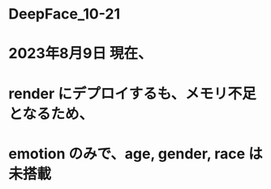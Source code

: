 # DeepFace_10-21
# 2023年8月9日 現在、
# render にデプロイするも、メモリ不足となるため、
# emotion のみで、age, gender, race は未搭載
